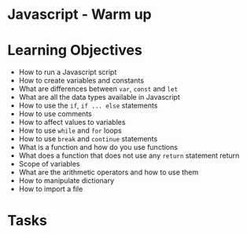 # Javascript - Warm up

# Learning Objectives

* How to run a Javascript script
* How to create variables and constants
* What are differences between `var`, `const` and `let`
* What are all the data types available in Javascript
* How to use the `if`, `if ... else` statements
* How to use comments
* How to affect values to variables
* How to use `while` and `for` loops
* How to use `break` and `continue` statements
* What is a function and how do you use functions
* What does a function that does not use any `return` statement return
* Scope of variables
* What are the arithmetic operators and how to use them
* How to manipulate dictionary
* How to import a file

# Tasks
